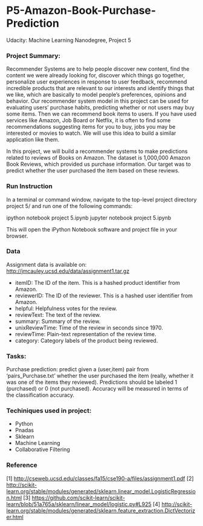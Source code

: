 # P5-Amazon-Book-Purchase-Prediction
Udacity: Machine Learning Nanodegree, Project 5

### Project Summary:
Recommender Systems are to help people discover new content, find the content we were already looking for, discover which things go together, personalize user experiences in response to user feedback, recommend incredible products that are relevant to our interests and identify things that we like, which are basically to model people’s preferences, opinions and behavior. Our recommender system model in this project can be used for evaluating users’ purchase habits, predicting whether or not users may buy some items. Then we can recommend book items to users. If you have used services like Amazon, Job Board or Netflix, it is often to find some recommendations suggesting items for you to buy, jobs you may be interested or movies to watch. We will use this idea to build a similar application like them.

In this project, we will build a recommender systems to make predictions related to reviews of Books on Amazon. The dataset is 1,000,000 Amazon Book Reviews, which provided us purchase information. Our target was to predict whether the user purchased the item based on these reviews.

### Run Instruction
In a terminal or command window, navigate to the top-level project directory project 5/ and run one of the following commands:

ipython notebook project 5.ipynb jupyter notebook project 5.ipynb

This will open the iPython Notebook software and project file in your browser.

### Data
Assignment data is available on:
http://jmcauley.ucsd.edu/data/assignment1.tar.gz
- itemID: The ID of the item. This is a hashed product identifier from Amazon.
- reviewerID: The ID of the reviewer. This is a hashed user identifier from Amazon.
- helpful: Helpfulness votes for the review. 
- reviewText: The text of the review.
- summary: Summary of the review.
- unixReviewTime: Time of the review in seconds since 1970.
- reviewTime: Plain-text representation of the review time.
- category: Category labels of the product being reviewed.

### Tasks:
Purchase prediction: predict given a (user,item) pair from ‘pairs_Purchase.txt’ whether the user purchased the item (really, whether it was one of the items they reviewed). Predictions should be labeled 1 (purchased) or 0 (not purchased). Accuracy will be measured in terms of the classification accuracy.

### Techiniques used in project:
- Python
- Pnadas
- Sklearn
- Machine Learning
- Collaborative Filtering

### Reference
[1] http://cseweb.ucsd.edu/classes/fa15/cse190-a/files/assignment1.pdf
[2] http://scikit-learn.org/stable/modules/generated/sklearn.linear_model.LogisticRegression.html
[3] https://github.com/scikit-learn/scikit-learn/blob/51a765a/sklearn/linear_model/logistic.py#L925
[4] http://scikit-learn.org/stable/modules/generated/sklearn.feature_extraction.DictVectorizer.html
